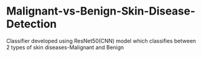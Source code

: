 # Malignant-vs-Benign-Skin-Disease-Detection
Classifier developed using ResNet50(CNN) model which classifies between 2 types of skin diseases-Malignant and Benign
